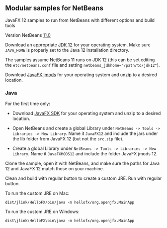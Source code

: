 ## Modular samples for NetBeans

JavaFX 12 samples to run from NetBeans with different options and build tools

Version NetBeans [11.0](https://netbeans.apache.org/download/nb110/nb110.html)

Download an appropriate [JDK 12](https://jdk.java.net/12/) for your operating system. Make sure `JAVA_HOME` 
is properly set to the Java 12 installation directory. 

The samples assume NetBeans 11 runs on JDK 12 (this can be set editing the `etc/netbeans.conf` file
and setting `netbeans_jdkhome="/path/to/jdk12"`).

Download [JavaFX jmods](https://gluonhq.com/products/javafx/) for your operating 
system and unzip to a desired location.

### Java

For the first time only:

- Download [JavaFX SDK](https://gluonhq.com/products/javafx/) for your operating 
system and unzip to a desired location.

- Open NetBeans and create a global Library under `NetBeans -> Tools -> Libraries -> New Library`.
Name it `JavaFX12` and include the jars under the lib folder from JavaFX 12 (but not the `src.zip` file).

- Create a global Library under `NetBeans -> Tools -> Libraries -> New Library`.
Name it `JavaFXMODS12` and include the folder JavaFX jmods 12.

Clone the sample, open it with NetBeans, and make sure the paths for Java 12 and 
JavaFX 12 match those on your machine.

Clean and build with regular button to create a custom JRE.
Run with regular button.

To run the custom JRE on Mac:

    dist/jlink/HelloFX/bin/java -m hellofx/org.openjfx.MainApp

To run the custom JRE on Windows:

    dist\jlink\HelloFX\bin\java -m hellofx/org.openjfx.MainApp